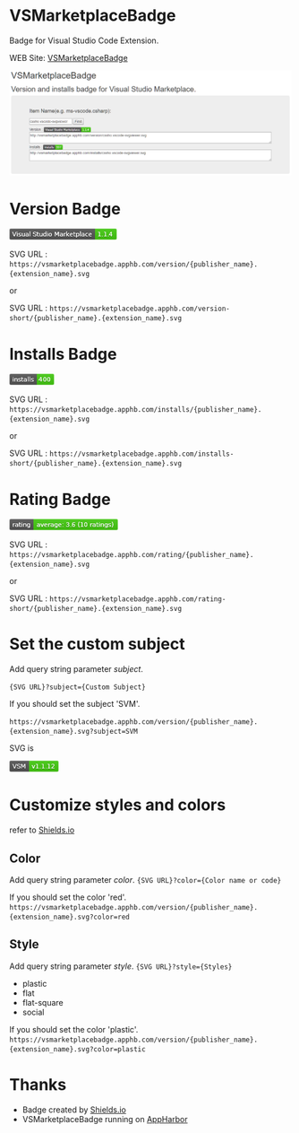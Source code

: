 # VSMarketplaceBadge
Badge for Visual Studio Code Extension.

WEB Site: [VSMarketplaceBadge](https://vsmarketplacebadge.apphb.com/)

![](image/site.png)

# Version Badge
![](image/cssho.vscode-svgviewer_version.png)

SVG URL : `https://vsmarketplacebadge.apphb.com/version/{publisher_name}.{extension_name}.svg`

or

SVG URL : `https://vsmarketplacebadge.apphb.com/version-short/{publisher_name}.{extension_name}.svg`

# Installs Badge
![](image/cssho.vscode-svgviewer_installs.png)

SVG URL : `https://vsmarketplacebadge.apphb.com/installs/{publisher_name}.{extension_name}.svg`

or

SVG URL : `https://vsmarketplacebadge.apphb.com/installs-short/{publisher_name}.{extension_name}.svg`

# Rating Badge
![](image/ms-vscode_csharp.png)

SVG URL : `https://vsmarketplacebadge.apphb.com/rating/{publisher_name}.{extension_name}.svg`

or

SVG URL : `https://vsmarketplacebadge.apphb.com/rating-short/{publisher_name}.{extension_name}.svg`

# Set the custom subject

Add query string parameter *subject*.

`{SVG URL}?subject={Custom Subject}`

If you should set the subject 'SVM'.

`https://vsmarketplacebadge.apphb.com/version/{publisher_name}.{extension_name}.svg?subject=SVM`

SVG is

![](image/cssho_vscode-svgviewer_custom.png)

# Customize styles and colors
refer to [Shields.io](http://shields.io/)
## Color
Add query string parameter *color*.
`{SVG URL}?color={Color name or code}`

If you should set the color 'red'.
`https://vsmarketplacebadge.apphb.com/version/{publisher_name}.{extension_name}.svg?color=red`

## Style
Add query string parameter *style*.
`{SVG URL}?style={Styles}`

- plastic
- flat
- flat-square
- social

If you should set the color 'plastic'.
`https://vsmarketplacebadge.apphb.com/version/{publisher_name}.{extension_name}.svg?color=plastic`

# Thanks
- Badge created by [Shields.io](http://shields.io/)
- VSMarketplaceBadge running on [AppHarbor](https://appharbor.com/)